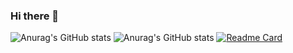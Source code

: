 ### Hi there 👋

<!--
**shinlooker/shinlooker** is a ✨ _special_ ✨ repository because its `README.md` (this file) appears on your GitHub profile.

Here are some ideas to get you started:

- 🔭 I’m currently working on ...
- 🌱 I’m currently learning ...
- 👯 I’m looking to collaborate on ...
- 🤔 I’m looking for help with ...
- 💬 Ask me about ...
- 📫 How to reach me: ...
- 😄 Pronouns: ...
- ⚡ Fun fact: ...
-->
![Anurag's GitHub stats](https://github-readme-stats.vercel.app/api?username=Shinlooker&show_icons=true)
![Anurag's GitHub stats](https://github-readme-stats.vercel.app/api?username=Shinlooker&show_icons=true&theme=radical)
[![Readme Card](https://github-readme-stats.vercel.app/api/pin/?username=Shinlooker&repo=SmartCard)](https://github.com/anuraghazra/github-readme-stats)
